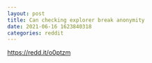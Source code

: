 ```yaml
--- 
layout: post 
title: Can checking explorer break anonymity 
date: 2021-06-16 1623840318 
categories: reddit 
--- 
```

https://redd.it/o0ptzm